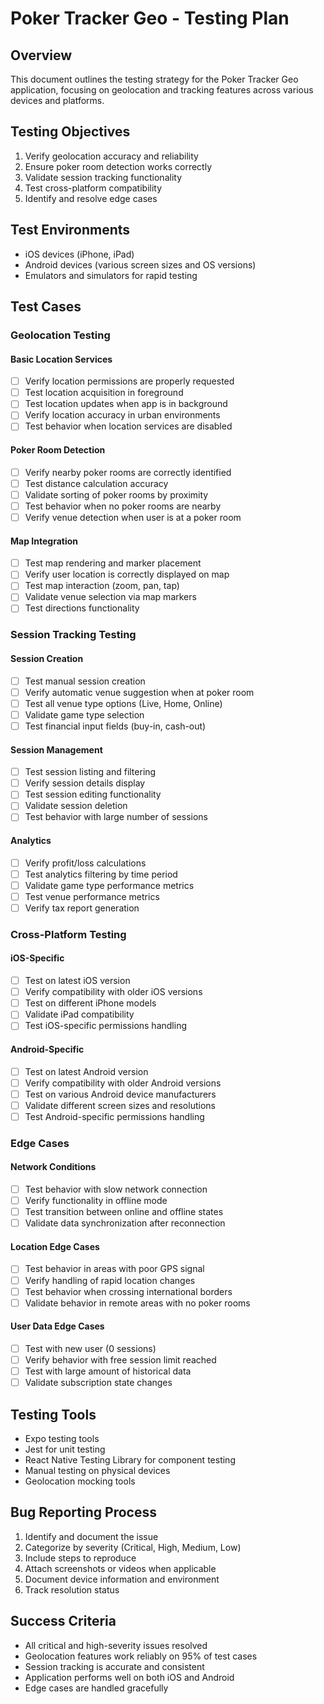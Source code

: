 # Poker Tracker Geo - Testing Plan

## Overview
This document outlines the testing strategy for the Poker Tracker Geo application, focusing on geolocation and tracking features across various devices and platforms.

## Testing Objectives
1. Verify geolocation accuracy and reliability
2. Ensure poker room detection works correctly
3. Validate session tracking functionality
4. Test cross-platform compatibility
5. Identify and resolve edge cases

## Test Environments
- iOS devices (iPhone, iPad)
- Android devices (various screen sizes and OS versions)
- Emulators and simulators for rapid testing

## Test Cases

### Geolocation Testing

#### Basic Location Services
- [ ] Verify location permissions are properly requested
- [ ] Test location acquisition in foreground
- [ ] Test location updates when app is in background
- [ ] Verify location accuracy in urban environments
- [ ] Test behavior when location services are disabled

#### Poker Room Detection
- [ ] Verify nearby poker rooms are correctly identified
- [ ] Test distance calculation accuracy
- [ ] Validate sorting of poker rooms by proximity
- [ ] Test behavior when no poker rooms are nearby
- [ ] Verify venue detection when user is at a poker room

#### Map Integration
- [ ] Test map rendering and marker placement
- [ ] Verify user location is correctly displayed on map
- [ ] Test map interaction (zoom, pan, tap)
- [ ] Validate venue selection via map markers
- [ ] Test directions functionality

### Session Tracking Testing

#### Session Creation
- [ ] Test manual session creation
- [ ] Verify automatic venue suggestion when at poker room
- [ ] Test all venue type options (Live, Home, Online)
- [ ] Validate game type selection
- [ ] Test financial input fields (buy-in, cash-out)

#### Session Management
- [ ] Test session listing and filtering
- [ ] Verify session details display
- [ ] Test session editing functionality
- [ ] Validate session deletion
- [ ] Test behavior with large number of sessions

#### Analytics
- [ ] Verify profit/loss calculations
- [ ] Test analytics filtering by time period
- [ ] Validate game type performance metrics
- [ ] Test venue performance metrics
- [ ] Verify tax report generation

### Cross-Platform Testing

#### iOS-Specific
- [ ] Test on latest iOS version
- [ ] Verify compatibility with older iOS versions
- [ ] Test on different iPhone models
- [ ] Validate iPad compatibility
- [ ] Test iOS-specific permissions handling

#### Android-Specific
- [ ] Test on latest Android version
- [ ] Verify compatibility with older Android versions
- [ ] Test on various Android device manufacturers
- [ ] Validate different screen sizes and resolutions
- [ ] Test Android-specific permissions handling

### Edge Cases

#### Network Conditions
- [ ] Test behavior with slow network connection
- [ ] Verify functionality in offline mode
- [ ] Test transition between online and offline states
- [ ] Validate data synchronization after reconnection

#### Location Edge Cases
- [ ] Test behavior in areas with poor GPS signal
- [ ] Verify handling of rapid location changes
- [ ] Test behavior when crossing international borders
- [ ] Validate behavior in remote areas with no poker rooms

#### User Data Edge Cases
- [ ] Test with new user (0 sessions)
- [ ] Verify behavior with free session limit reached
- [ ] Test with large amount of historical data
- [ ] Validate subscription state changes

## Testing Tools
- Expo testing tools
- Jest for unit testing
- React Native Testing Library for component testing
- Manual testing on physical devices
- Geolocation mocking tools

## Bug Reporting Process
1. Identify and document the issue
2. Categorize by severity (Critical, High, Medium, Low)
3. Include steps to reproduce
4. Attach screenshots or videos when applicable
5. Document device information and environment
6. Track resolution status

## Success Criteria
- All critical and high-severity issues resolved
- Geolocation features work reliably on 95% of test cases
- Session tracking is accurate and consistent
- Application performs well on both iOS and Android
- Edge cases are handled gracefully
